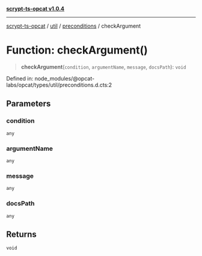 [**scrypt-ts-opcat v1.0.4**](../../../../../README.md)

***

[scrypt-ts-opcat](../../../../../README.md) / [util](../../../README.md) / [preconditions](../README.md) / checkArgument

# Function: checkArgument()

> **checkArgument**(`condition`, `argumentName`, `message`, `docsPath`): `void`

Defined in: node\_modules/@opcat-labs/opcat/types/util/preconditions.d.cts:2

## Parameters

### condition

`any`

### argumentName

`any`

### message

`any`

### docsPath

`any`

## Returns

`void`
